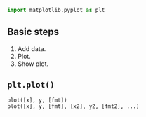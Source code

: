 ```python
import matplotlib.pyplot as plt
```
## Basic steps
1. Add data.  
2. Plot.
3. Show plot.

## `plt.plot()`
```python
plot([x], y, [fmt])
plot([x], y, [fmt], [x2], y2, [fmt2], ...)
```